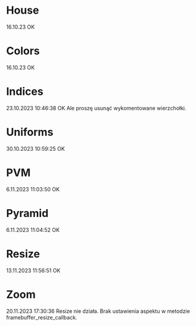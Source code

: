 # House

16.10.23 OK

# Colors 

16.10.23 OK

# Indices

23.10.2023 10:46:38 OK
Ale proszę usunąć wykomentowane wierzchołki.

# Uniforms

30.10.2023 10:59:25 OK

# PVM

6.11.2023 11:03:50 OK

# Pyramid

6.11.2023 11:04:52 OK

# Resize

13.11.2023 11:56:51 OK

# Zoom

20.11.2023 17:30:36
Resize nie działa. Brak ustawienia aspektu w metodzie framebuffer_resize_callback. 


